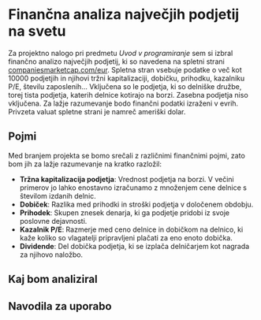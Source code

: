 # Finančna analiza največjih podjetij na svetu

Za projektno nalogo pri predmetu _Uvod v programiranje_ sem si izbral finančno analizo največjih podjetij, ki so navedena na spletni strani [companiesmarketcap.com/eur](https://companiesmarketcap.com/eur/). Spletna stran vsebuje podatke o več kot 10000 podjetjih in njihovi tržni kapitalizaciji, dobičku, prihodku, kazalniku P/E, številu zaposlenih...
Vključena so le podjetja, ki so delniške družbe, torej tista podjetja, katerih delnice kotirajo na borzi. Zasebna podjetja niso vključena.
Za lažje razumevanje bodo finančni podatki izraženi v evrih. Privzeta valuat spletne strani je namreč ameriški dolar. 

## Pojmi

Med branjem projekta se bomo srečali z različnimi finančnimi pojmi, zato bom jih za lažje razumevanje na kratko razložil:

- **Tržna kapitalizacija podjetja**: Vrednost podjetja na borzi. V večini primerov jo lahko enostavno izračunamo z množenjem cene delnice s številom izdanih delnic.
- **Dobiček**: Razlika med prihodki in stroški podjetja v določenem obdobju.
- **Prihodek**: Skupen znesek denarja, ki ga podjetje pridobi iz svoje poslovne dejavnosti.
- **Kazalnik P/E**: Razmerje med ceno delnice in dobičkom na delnico, ki kaže koliko so vlagatelji pripravljeni plačati za eno enoto dobička.
- **Dividende**: Del dobička podjetja, ki se izplača delničarjem kot nagrada za njihovo naložbo.

## Kaj bom analiziral


## Navodila za uporabo
